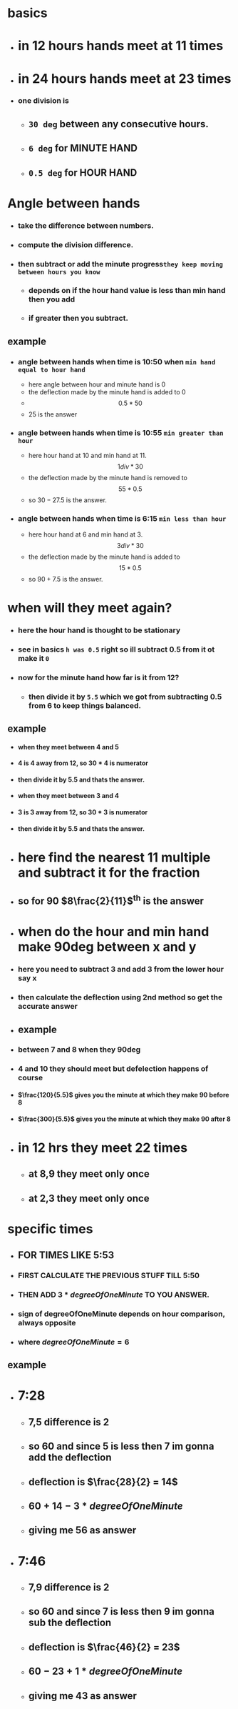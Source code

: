 # basics

- # in 12 hours hands meet at 11 times
- # in 24 hours hands meet at 23 times
- ### one division is 
	- ## `30 deg` between any consecutive hours.
	- ## `6 deg` for MINUTE HAND
	- ##  `0.5 deg` for HOUR HAND
# Angle between hands 
  
- ### take the difference between numbers.
- ###  compute the division difference.
- ### then subtract or add the  minute progress`they keep moving between hours you know`
	- ### depends on if the hour hand value is less than min hand then you add
	- ### if greater then you subtract.
## example
- ### angle between hands when time is 10:50 when `min hand equal to hour hand `
	- here angle between hour and minute hand is 0
	- the deflection made by the minute hand is added to 0
	- $$0.5*50$$ 
	- $25$ is the answer
- ### angle between hands when time is 10:55 `min greater than hour`
	- here hour hand at 10   and min hand at 11.
	$$1div*30$$
	- the deflection made by the minute hand is removed to $$55*0.5$$
	- so $30-27.5$ is the answer.

- ### angle between hands when time is 6:15 `min less than hour`
	- here hour hand at 6  and min hand at 3.
	$$3div*30$$
	- the deflection made by the minute hand is added to $$15*0.5$$
	- so $90+7.5$ is the answer.
# when will they meet again?

- ### here the hour hand is thought to be stationary
- ### see in basics `h was 0.5`  right so ill subtract 0.5 from it ot make it `0`
- ### now for the minute hand how far is it from 12?
	- ### then divide it by `5.5` which we got from subtracting 0.5 from 6 to keep things balanced.
## example 
- #### when they meet between 4 and 5
- #### 4 is 4 away from 12, so $30*4$ is numerator
- #### then divide it by 5.5 and thats the answer.
- #### when they meet between 3 and 4
- #### 3 is 3 away from 12, so $30*3$ is numerator
- #### then divide it by 5.5 and thats the answer.
- # here find the nearest 11 multiple and subtract it for the fraction
- ## so for 90  $8\frac{2}{11}$<sup>th</sup> is the answer

- # when do the hour and min hand make 90deg between x and y
- ### here you need to subtract  3 and add 3 from the lower hour say x
- ### then calculate the deflection using 2nd method so get the accurate answer
- ## example
- ### between 7 and 8 when they 90deg
- ### 4 and 10 they should meet  but defelection happens of course
- #### $\frac{120}{5.5}$ gives you the minute at which they make 90 before 8
- #### $\frac{300}{5.5}$ gives you the minute at which they make 90 after 8

- # in 12 hrs they meet 22 times
	- ## at 8,9 they meet only once	
	- ## at 2,3 they meet only once	

# specific times
- ## FOR TIMES LIKE 5:53
- ### FIRST   CALCULATE THE PREVIOUS STUFF TILL 5:50
- ### THEN ADD  $3*degreeOfOneMinute$ TO YOU ANSWER.
- ### sign of degreeOfOneMinute depends on hour comparison, always opposite
- ### where $degreeOfOneMinute=6$

## example 
- # 7:28
	- ## 7,5  difference is 2
	- ## so 60 and since 5 is less then 7 im gonna add the deflection
	- ## deflection is $\frac{28}{2} = 14$
	- ## $60+14-3*degreeOfOneMinute$
	- ## giving me $56$ as answer
- # 7:46
	- ## 7,9  difference is 2
	- ## so 60 and since 7 is less then 9 im gonna sub the deflection
	- ## deflection is $\frac{46}{2} = 23$
	- ## $60-23+1*degreeOfOneMinute$
	- ## giving me $43$ as answer
